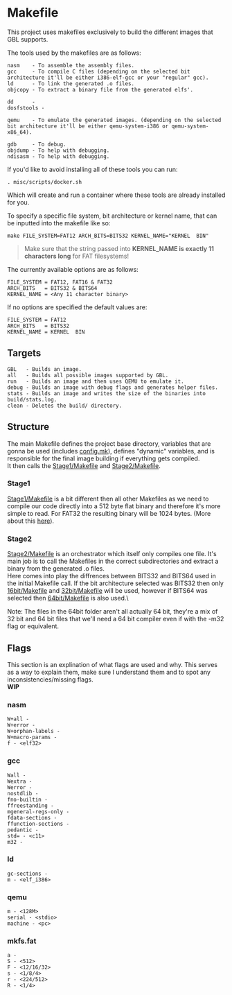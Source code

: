 # Makefile

This project uses makefiles exclusively to build the different images that GBL supports.

The tools used by the makefiles are as follows:
```
nasm    - To assemble the assembly files.
gcc     - To compile C files (depending on the selected bit architecture it'll be either i386-elf-gcc or your "regular" gcc).
ld      - To link the generated .o files.
objcopy - To extract a binary file from the generated elfs'.

dd      -
dosfstools -

qemu    - To emulate the generated images. (depending on the selected bit architecture it'll be either qemu-system-i386 or qemu-system-x86_64).

gdb     - To debug.
objdump - To help with debugging.
ndisasm - To help with debugging.
```
If you'd like to avoid installing all of these tools you can run:
```
. misc/scripts/docker.sh
```
Which will create and run a container where these tools are already installed for you.

To specify a specific file system, bit architecture or kernel name, that can be inputted into the makefile like so:
```
make FILE_SYSTEM=FAT12 ARCH_BITS=BITS32 KERNEL_NAME="KERNEL  BIN"
```
> Make sure that the string passed into **KERNEL_NAME is exactly 11 characters long** for FAT filesystems!

The currently available options are as follows:
```
FILE_SYSTEM = FAT12, FAT16 & FAT32
ARCH_BITS   = BITS32 & BITS64
KERNEL_NAME = <Any 11 character binary>
```
If no options are specified the default values are:
```
FILE_SYSTEM = FAT12
ARCH_BITS   = BITS32
KERNEL_NAME = KERNEL  BIN
```

## Targets
```
GBL   - Builds an image.
all   - Builds all possible images supported by GBL.
run   - Builds an image and then uses QEMU to emulate it.
debug - Builds an image with debug flags and generates helper files.
stats - Builds an image and writes the size of the binaries into build/stats.log.
clean - Deletes the build/ directory.
```

## Structure

The main Makefile defines the project base directory, variables that are gonna be used (includes [config.mk](../misc/config.mk)), defines "dynamic" variables, and is responsible for the final image building if everything gets compiled.\
It then calls the [Stage1/Makefile](../src/stage1/Makefile) and [Stage2/Makefile](../src/stage2/Makefile).

### Stage1

[Stage1/Makefile](../src/stage1/Makefile) is a bit different then all other Makefiles as we need to compile our code directly into a 512 byte flat binary and therefore it's more simple to read. For FAT32 the resulting binary will be 1024 bytes. (More about this [here](Stage1.md)).

### Stage2

[Stage2/Makefile](../src/stage2/Makefile) is an orchestrator which itself only compiles one file. It's main job is to call the Makefiles in the correct subdirectories and extract a binary from the generated .o files.\
Here comes into play the diffrences between BITS32 and BITS64 used in the initial Makefile call. If the bit architecture selected was BITS32 then only [16bit/Makefile](../src/stage2/16bit/Makefile) and [32bit/Makefile](../src/stage2/32bit/Makefile) will be used, however if BITS64 was selected then [64bit/Makefile](../src/stage2/64bit/Makefile) is also used.\

Note: The files in the 64bit folder aren't all actually 64 bit, they're a mix of 32 bit and 64 bit files that we'll need a 64 bit compiler even if with the -m32 flag or equivalent.


## Flags
This section is an explination of what flags are used and why. This serves as a way to explain them, make sure I understand them and to spot any inconsistencies/missing flags.\
**WIP**

### nasm
```
W+all - 
W+error - 
W+orphan-labels - 
W+macro-params - 
f - <elf32>
```
### gcc
```
Wall - 
Wextra - 
Werror - 
nostdlib - 
fno-builtin - 
ffreestanding - 
mgeneral-regs-only - 
fdata-sections - 
ffunction-sections - 
pedantic - 
std= - <c11>
m32 - 
```
### ld
```
gc-sections - 
m - <elf_i386>
```
### qemu
```
m - <128M>
serial - <stdio>
machine - <pc>
```
### mkfs.fat
```
a - 
S - <512>
F - <12/16/32>
s - <1/8/4>
r - <224/512>
R - <1/4>
```
